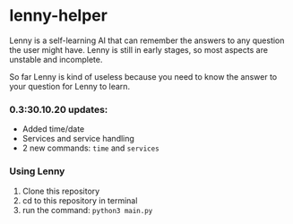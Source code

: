 # lenny-helper

Lenny is a self-learning AI that can remember the answers to any question the user might have. Lenny is still in early stages, so most aspects are unstable and incomplete.

So far Lenny is kind of useless because you need to know the answer to your question for Lenny to learn.

### 0.3:30.10.20 updates:
 - Added time/date
 - Services and service handling
 - 2 new commands: `time` and `services`
 
### Using Lenny
 1. Clone this repository
 2. cd to this repository in terminal
 3. run the command: `python3 main.py`
